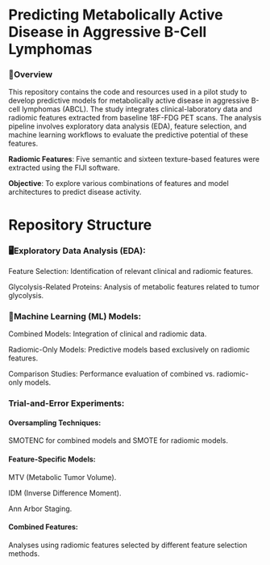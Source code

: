 # Predicting Metabolically Active Disease in Aggressive B-Cell Lymphomas
### 📖Overview
This repository contains the code and resources used in a pilot study to develop predictive models for metabolically active disease in aggressive B-cell lymphomas (ABCL). The study integrates clinical-laboratory data and radiomic features extracted from baseline 18F-FDG PET scans. The analysis pipeline involves exploratory data analysis (EDA), feature selection, and machine learning workflows to evaluate the predictive potential of these features.

**Radiomic Features**: Five semantic and sixteen texture-based features were extracted using the FIJI software.

**Objective**: To explore various combinations of features and model architectures to predict disease activity.

# Repository Structure

### 🖥️**Exploratory Data Analysis (EDA)**:
Feature Selection: Identification of relevant clinical and radiomic features.

Glycolysis-Related Proteins: Analysis of metabolic features related to tumor glycolysis.

### 🧠**Machine Learning (ML) Models**:

Combined Models: Integration of clinical and radiomic data.

Radiomic-Only Models: Predictive models based exclusively on radiomic features.

Comparison Studies: Performance evaluation of combined vs. radiomic-only models.

### Trial-and-Error Experiments:

#### Oversampling Techniques:
SMOTENC for combined models and SMOTE for radiomic models.

#### Feature-Specific Models:
MTV (Metabolic Tumor Volume).

IDM (Inverse Difference Moment).

Ann Arbor Staging.

#### Combined Features:
Analyses using radiomic features selected by different feature selection methods.
